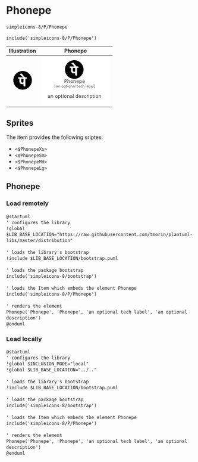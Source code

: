 # Phonepe


```text
simpleicons-8/P/Phonepe
```

```text
include('simpleicons-8/P/Phonepe')
```



| Illustration | Phonepe |
| :---: | :---: |
| ![illustration for Illustration](../../simpleicons-8/P/Phonepe.png) | ![illustration for Phonepe](../../simpleicons-8/P/Phonepe.Local.png) |



## Sprites
The item provides the following sriptes:

- `<$PhonepeXs>`
- `<$PhonepeSm>`
- `<$PhonepeMd>`
- `<$PhonepeLg>`





## Phonepe

### Load remotely
```plantuml
@startuml
' configures the library
!global $LIB_BASE_LOCATION="https://raw.githubusercontent.com/tmorin/plantuml-libs/master/distribution"

' loads the library's bootstrap
!include $LIB_BASE_LOCATION/bootstrap.puml

' loads the package bootstrap
include('simpleicons-8/bootstrap')

' loads the Item which embeds the element Phonepe
include('simpleicons-8/P/Phonepe')

' renders the element
Phonepe('Phonepe', 'Phonepe', 'an optional tech label', 'an optional description')
@enduml
```

### Load locally
```plantuml
@startuml
' configures the library
!global $INCLUSION_MODE="local"
!global $LIB_BASE_LOCATION="../.."

' loads the library's bootstrap
!include $LIB_BASE_LOCATION/bootstrap.puml

' loads the package bootstrap
include('simpleicons-8/bootstrap')

' loads the Item which embeds the element Phonepe
include('simpleicons-8/P/Phonepe')

' renders the element
Phonepe('Phonepe', 'Phonepe', 'an optional tech label', 'an optional description')
@enduml
```

